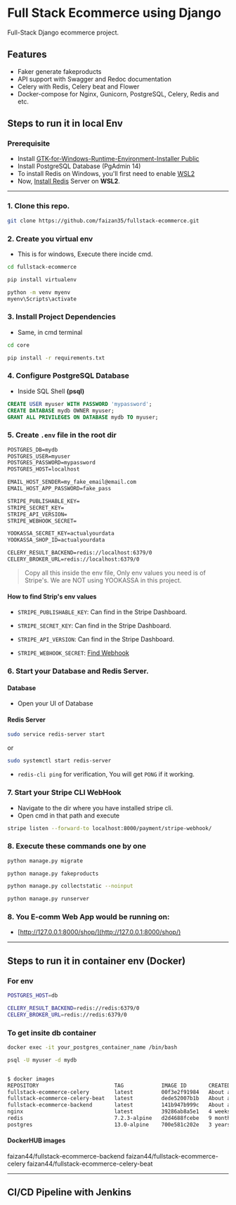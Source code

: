 # Full Stack Ecommerce using Django

Full-Stack Django ecommerce project.

## Features

- Faker generate fakeproducts
- API support with Swagger and Redoc documentation
- Celery with Redis, Celery beat and Flower
- Docker-compose for Nginx, Gunicorn, PostgreSQL, Celery, Redis and etc.

## Steps to run it in local Env

### Prerequisite

- Install [GTK-for-Windows-Runtime-Environment-Installer Public](https://github.com/tschoonj/GTK-for-Windows-Runtime-Environment-Installer/releases)
- Install PostgreSQL Database (PgAdmin 14)
- To install Redis on Windows, you'll first need to enable [WSL2](https://learn.microsoft.com/en-us/windows/wsl/install)
- Now, [Install Redis](https://redis.io/docs/latest/operate/oss_and_stack/install/install-redis/install-redis-on-windows/) Server on **WSL2**.

---

### 1. Clone this repo.

```sh
git clone https://github.com/faizan35/fullstack-ecommerce.git
```

### 2. Create you virtual env

- This is for windows, Execute there incide cmd.

```sh
cd fullstack-ecommerce

pip install virtualenv

python -m venv myenv
myenv\Scripts\activate
```

### 3. Install Project Dependencies

- Same, in cmd terminal

```sh
cd core

pip install -r requirements.txt
```

### 4. Configure PostgreSQL Database

- Inside SQL Shell **(psql)**

```sql
CREATE USER myuser WITH PASSWORD 'mypassword';
CREATE DATABASE mydb OWNER myuser;
GRANT ALL PRIVILEGES ON DATABASE mydb TO myuser;
```

### 5. Create `.env` file in the root dir

```txt
POSTGRES_DB=mydb
POSTGRES_USER=myuser
POSTGRES_PASSWORD=mypassword
POSTGRES_HOST=localhost

EMAIL_HOST_SENDER=my_fake_email@email.com
EMAIL_HOST_APP_PASSWORD=fake_pass

STRIPE_PUBLISHABLE_KEY=
STRIPE_SECRET_KEY=
STRIPE_API_VERSION=
STRIPE_WEBHOOK_SECRET=

YOOKASSA_SECRET_KEY=actualyourdata
YOOKASSA_SHOP_ID=actualyourdata

CELERY_RESULT_BACKEND=redis://localhost:6379/0
CELERY_BROKER_URL=redis://localhost:6379/0
```

> Copy all this inside the env file, Only env values you need is of Stripe's.
> We are NOT using YOOKASSA in this project.

#### How to find Strip's env values

- `STRIPE_PUBLISHABLE_KEY`: Can find in the Stripe Dashboard.

- `STRIPE_SECRET_KEY`: Can find in the Stripe Dashboard.

- `STRIPE_API_VERSION`: Can find in the Stripe Dashboard.

- `STRIPE_WEBHOOK_SECRET`: [Find Webhook](./Stripe-Setup/webhook.md)

### 6. Start your Database and Redis Server.

#### Database

- Open your UI of Database

#### Redis Server

```sh
sudo service redis-server start
```

or

```sh
sudo systemctl start redis-server
```

- `redis-cli ping` for verification, You will get `PONG` if it working.

### 7. Start your Stripe CLI WebHook

- Navigate to the dir where you have installed stripe cli.
- Open cmd in that path and execute

```sh
stripe listen --forward-to localhost:8000/payment/stripe-webhook/
```

### 8. Execute these commands one by one

```sh
python manage.py migrate

python manage.py fakeproducts

python manage.py collectstatic --noinput

python manage.py runserver
```

### 8. You E-comm Web App would be running on:

- [http://127.0.0.1:8000/shop/](http://127.0.0.1:8000/shop/)

---

## Steps to run it in container env (Docker)

### For env

```sh
POSTGRES_HOST=db

CELERY_RESULT_BACKEND=redis://redis:6379/0
CELERY_BROKER_URL=redis://redis:6379/0
```

### To get insite db container

```sh
docker exec -it your_postgres_container_name /bin/bash
```

```sh
psql -U myuser -d mydb
```

```sh

$ docker images
REPOSITORY                        TAG            IMAGE ID       CREATED             SIZE
fullstack-ecommerce-celery        latest         00f3e2f91984   About an hour ago   909MB
fullstack-ecommerce-celery-beat   latest         dede52007b1b   About an hour ago   909MB
fullstack-ecommerce-backend       latest         141b947b999c   About an hour ago   909MB
nginx                             latest         39286ab8a5e1   4 weeks ago         188MB
redis                             7.2.3-alpine   d2d4688fcebe   9 months ago        41MB
postgres                          13.0-alpine    700e581c202e   3 years ago         159MB
```

#### DockerHUB images

faizan44/fullstack-ecommerce-backend
faizan44/fullstack-ecommerce-celery
faizan44/fullstack-ecommerce-celery-beat

---

## CI/CD Pipeline with Jenkins
